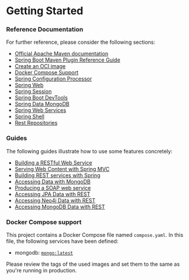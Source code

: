 # Getting Started

### Reference Documentation
For further reference, please consider the following sections:

* [Official Apache Maven documentation](https://maven.apache.org/guides/index.html)
* [Spring Boot Maven Plugin Reference Guide](https://docs.spring.io/spring-boot/docs/3.2.0/maven-plugin/reference/html/)
* [Create an OCI image](https://docs.spring.io/spring-boot/docs/3.2.0/maven-plugin/reference/html/#build-image)
* [Docker Compose Support](https://docs.spring.io/spring-boot/docs/3.2.0/reference/htmlsingle/index.html#features.docker-compose)
* [Spring Configuration Processor](https://docs.spring.io/spring-boot/docs/3.2.0/reference/htmlsingle/index.html#appendix.configuration-metadata.annotation-processor)
* [Spring Web](https://docs.spring.io/spring-boot/docs/3.2.0/reference/htmlsingle/index.html#web)
* [Spring Session](https://docs.spring.io/spring-session/reference/)
* [Spring Boot DevTools](https://docs.spring.io/spring-boot/docs/3.2.0/reference/htmlsingle/index.html#using.devtools)
* [Spring Data MongoDB](https://docs.spring.io/spring-boot/docs/3.2.0/reference/htmlsingle/index.html#data.nosql.mongodb)
* [Spring Web Services](https://docs.spring.io/spring-boot/docs/3.2.0/reference/htmlsingle/index.html#io.webservices)
* [Spring Shell](https://spring.io/projects/spring-shell)
* [Rest Repositories](https://docs.spring.io/spring-boot/docs/3.2.0/reference/htmlsingle/index.html#howto.data-access.exposing-spring-data-repositories-as-rest)

### Guides
The following guides illustrate how to use some features concretely:

* [Building a RESTful Web Service](https://spring.io/guides/gs/rest-service/)
* [Serving Web Content with Spring MVC](https://spring.io/guides/gs/serving-web-content/)
* [Building REST services with Spring](https://spring.io/guides/tutorials/rest/)
* [Accessing Data with MongoDB](https://spring.io/guides/gs/accessing-data-mongodb/)
* [Producing a SOAP web service](https://spring.io/guides/gs/producing-web-service/)
* [Accessing JPA Data with REST](https://spring.io/guides/gs/accessing-data-rest/)
* [Accessing Neo4j Data with REST](https://spring.io/guides/gs/accessing-neo4j-data-rest/)
* [Accessing MongoDB Data with REST](https://spring.io/guides/gs/accessing-mongodb-data-rest/)

### Docker Compose support
This project contains a Docker Compose file named `compose.yaml`.
In this file, the following services have been defined:

* mongodb: [`mongo:latest`](https://hub.docker.com/_/mongo)

Please review the tags of the used images and set them to the same as you're running in production.

